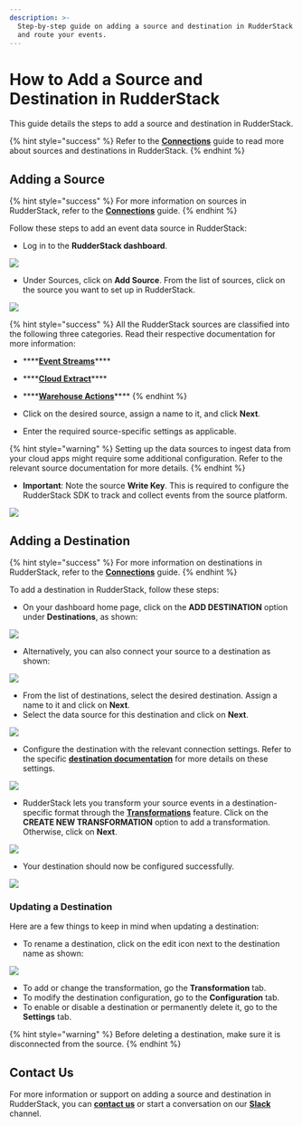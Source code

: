 ```yaml
---
description: >-
  Step-by-step guide on adding a source and destination in RudderStack to track
  and route your events.
---
```


# How to Add a Source and Destination in RudderStack

This guide details the steps to add a source and destination in RudderStack.

{% hint style="success" %}
Refer to the [**Connections**](./) guide to read more about sources and destinations in RudderStack.
{% endhint %}

## Adding a Source

{% hint style="success" %}
For more information on sources in RudderStack, refer to the [**Connections**](./) guide.
{% endhint %}

Follow these steps to add an event data source in RudderStack:

* Log in to the **RudderStack dashboard**.

![](../.gitbook/assets/1%20%2827%29%20%283%29%20%283%29%20%283%29%20%283%29%20%283%29.png)

* Under Sources, click on **Add Source**. From the list of sources, click on the source you want to set up in RudderStack.

![](../.gitbook/assets/2%20%2825%29%20%281%29%20%281%29.png)

{% hint style="success" %}
All the RudderStack sources are classified into the following three categories. Read their respective documentation for more information:

* \*\*\*\*[**Event Streams**](../stream-sources/)\*\*\*\*
* \*\*\*\*[**Cloud Extract**](../cloud-extract-sources/)\*\*\*\*
* \*\*\*\*[**Warehouse Actions**](../warehouse-actions/)\*\*\*\*
{% endhint %}

* Click on the desired source, assign a name to it, and click **Next**. 
* Enter the required source-specific settings as applicable.

{% hint style="warning" %}
Setting up the data sources to ingest data from your cloud apps might require some additional configuration. Refer to the relevant source documentation for more details.
{% endhint %}

* **Important**: Note the source **Write Key**. This is required to configure the RudderStack SDK to track and collect events from the source platform.

![](../.gitbook/assets/latest.png)

## Adding a Destination

{% hint style="success" %}
For more information on destinations in RudderStack, refer to the [**Connections**](./) guide.
{% endhint %}

To add a destination in RudderStack, follow these steps:

* On your dashboard home page, click on the **ADD DESTINATION** option under **Destinations**, as shown:

![](../.gitbook/assets/1%20%2827%29%20%283%29%20%283%29%20%283%29%20%283%29%20%283%29%20%281%29.png)

* Alternatively, you can also connect your source to a destination as shown:

![](../.gitbook/assets/latest-1.png)

* From the list of destinations, select the desired destination. Assign a name to it and click on **Next**. 
* Select the data source for this destination and click on **Next**.

![](../.gitbook/assets/screen-shot-2021-05-19-at-4.54.30-pm.png)

* Configure the destination with the relevant connection settings. Refer to the specific [**destination documentation**](../destinations/) for more details on these settings.

![](../.gitbook/assets/ga1%20%281%29.png)



* RudderStack lets you transform your source events in a destination-specific format through the [**Transformations**](../adding-a-new-user-transformation-in-rudderstack/) feature. Click on the **CREATE NEW TRANSFORMATION** option to add a transformation. Otherwise, click on **Next**.

![](../.gitbook/assets/screen-shot-2021-05-19-at-5.01.56-pm.png)

* Your destination should now be configured successfully.

![](../.gitbook/assets/latest23.png)

### Updating a Destination

Here are a few things to keep in mind when updating a destination:

* To rename a destination, click on the edit icon next to the destination name as shown:

![](../.gitbook/assets/screen-shot-2021-08-25-at-11.18.08-am.png)

* To add or change the transformation, go the **Transformation** tab.
* To modify the destination configuration, go to the **Configuration** tab.
* To enable or disable a destination or permanently delete it, go to the **Settings** tab.

{% hint style="warning" %}
Before deleting a destination, make sure it is disconnected from the source.
{% endhint %}

## Contact Us

For more information or support on adding a source and destination in RudderStack, you can [**contact us**](mailto:%20docs@rudderstack.com) or start a conversation on our [**Slack**](https://resources.rudderstack.com/join-rudderstack-slack) channel.

